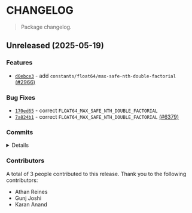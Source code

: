 # CHANGELOG

> Package changelog.

<section class="release" id="unreleased">

## Unreleased (2025-05-19)

<section class="features">

### Features

-   [`d0ebce3`](https://github.com/stdlib-js/stdlib/commit/d0ebce3a1ed53532f2bee61096fa08400f534437) - add `constants/float64/max-safe-nth-double-factorial` [(#2966)](https://github.com/stdlib-js/stdlib/pull/2966)

</section>

<!-- /.features -->

<section class="bug-fixes">

### Bug Fixes

-   [`170ed65`](https://github.com/stdlib-js/stdlib/commit/170ed65bcf933f7a7642bd735e1d376cbc0ecb6d) - correct `FLOAT64_MAX_SAFE_NTH_DOUBLE_FACTORIAL`
-   [`7a824b1`](https://github.com/stdlib-js/stdlib/commit/7a824b1fee5300e447dcf8278a2397b6ad3a9f1c) - correct `FLOAT64_MAX_SAFE_NTH_DOUBLE_FACTORIAL` [(#6379)](https://github.com/stdlib-js/stdlib/pull/6379)

</section>

<!-- /.bug-fixes -->

<section class="commits">

### Commits

<details>

-   [`170ed65`](https://github.com/stdlib-js/stdlib/commit/170ed65bcf933f7a7642bd735e1d376cbc0ecb6d) - **fix:** correct `FLOAT64_MAX_SAFE_NTH_DOUBLE_FACTORIAL` _(by Karan Anand)_
-   [`7a824b1`](https://github.com/stdlib-js/stdlib/commit/7a824b1fee5300e447dcf8278a2397b6ad3a9f1c) - **fix:** correct `FLOAT64_MAX_SAFE_NTH_DOUBLE_FACTORIAL` [(#6379)](https://github.com/stdlib-js/stdlib/pull/6379) _(by Karan Anand)_
-   [`d0ebce3`](https://github.com/stdlib-js/stdlib/commit/d0ebce3a1ed53532f2bee61096fa08400f534437) - **feat:** add `constants/float64/max-safe-nth-double-factorial` [(#2966)](https://github.com/stdlib-js/stdlib/pull/2966) _(by Gunj Joshi, Athan Reines)_

</details>

</section>

<!-- /.commits -->

<section class="contributors">

### Contributors

A total of 3 people contributed to this release. Thank you to the following contributors:

-   Athan Reines
-   Gunj Joshi
-   Karan Anand

</section>

<!-- /.contributors -->

</section>

<!-- /.release -->

